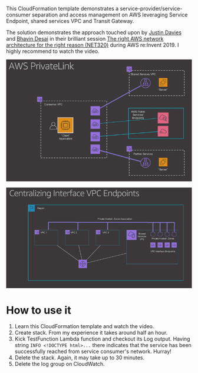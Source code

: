 This CloudFormation template demonstrates a service-provider/service-consumer separation
and access management on AWS leveraging Service Endpoint, shared services VPC and Transit Gateway.

The solution demonstrates the approach touched upon by [Justin Davies](https://www.linkedin.com/in/mrjustind/)
and [Bhavin Desai](https://www.linkedin.com/in/bhavin-desai/) in their brilliant session
[The right AWS network architecture for the right reason (NET320)](https://youtu.be/Ot1kcQfUIdg?t=2288)
during AWS re:Invent 2019. I highly recommend to watch the video.

![AWS Private Link](README.images/private-link.png "AWS Private Link")

![Centralizing Interface VPC Endpoints](README.images/centralizing-interface-vpc-endpoints.png "Centralizing Interface VPC Endpoints")

# How to use it

1. Learn this CloudFormation template and watch the video.
1. Create stack. From my experience it takes around half an hour.
1. Kick TestFunction Lambda function and checkout its Log output.
Having string ```INFO <!DOCTYPE html>...``` there indicates that the service has been successfully
reached from service consumer's network. Hurray!
1. Delete the stack. Again, it may take up to 30 minutes.
1. Delete the log group on CloudWatch.
